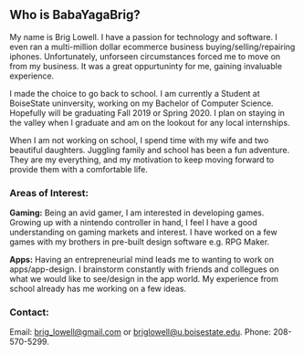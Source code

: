 ## Who is BabaYagaBrig?

My name is Brig Lowell. I have a passion for technology and software. I even ran a multi-million dollar ecommerce business buying/selling/repairing iphones.  Unfortunately, unforseen circumstances forced me to move on from my business. It was a great oppurtuninty for me, gaining invaluable experience.

I made the choice to go back to school. I am currently a Student at BoiseState uninversity, working on my Bachelor of Computer Science. Hopefully will be graduating Fall 2019 or Spring 2020. I plan on staying in the valley when I graduate and am on the lookout for any local internships.

When I am not working on school, I spend time with my wife and two beautiful daughters. Juggling family and school has been a fun adventure. They are my everything, and my motivation to keep moving forward to provide them with a comfortable life.

### Areas of Interest:

**Gaming:**
Being an avid gamer, I am interested in developing games.
Growing up with a nintendo controller in hand, I feel I 
have a good understanding on gaming markets and interest.
I have worked on a few games with my brothers in pre-built 
design software e.g. RPG Maker. 

**Apps:**
Having an entrepreneurial mind leads me to wanting to work
on apps/app-design. I brainstorm constantly with friends and
collegues on what we would like to see/design in the app world.
My experience from school already has me working on a few ideas.

### Contact:

Email: brig_lowell@gmail.com or briglowell@u.boisestate.edu.
Phone: 208-570-5299.

